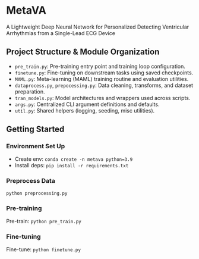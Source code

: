 # MetaVA

A Lightweight Deep Neural Network for Personalized Detecting Ventricular Arrhythmias from a Single-Lead ECG Device

## Project Structure & Module Organization
- `pre_train.py`: Pre-training entry point and training loop configuration.
- `finetune.py`: Fine-tuning on downstream tasks using saved checkpoints.
- `MAML.py`: Meta-learning (MAML) training routine and evaluation utilities.
- `dataprocess.py`, `prepocessing.py`: Data cleaning, transforms, and dataset preparation.
- `tran_models.py`: Model architectures and wrappers used across scripts.
- `args.py`: Centralized CLI argument definitions and defaults.
- `util.py`: Shared helpers (logging, seeding, misc utilities).

## Getting Started

### Environment Set Up

- Create env: `conda create -n metava python=3.9`
- Install deps: `pip install -r requirements.txt` 

### Preprocess Data

`python preprocessing.py`

### Pre-training

Pre-train: `python pre_train.py`

### Fine-tuning

Fine-tune: `python finetune.py`

